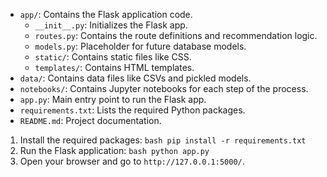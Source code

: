 - `app/`: Contains the Flask application code.
  - `__init__.py`: Initializes the Flask app.
  - `routes.py`: Contains the route definitions and recommendation logic.
  - `models.py`: Placeholder for future database models.
  - `static/`: Contains static files like CSS.
  - `templates/`: Contains HTML templates.
- `data/`: Contains data files like CSVs and pickled models.
- `notebooks/`: Contains Jupyter notebooks for each step of the process.
- `app.py`: Main entry point to run the Flask app.
- `requirements.txt`: Lists the required Python packages.
- `README.md`: Project documentation.
1. Install the required packages:
  `bash
  pip install -r requirements.txt
  `
2. Run the Flask application:
  `bash
  python app.py
  `
3. Open your browser and go to `http://127.0.0.1:5000/`.

